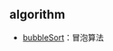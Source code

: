 ## algorithm
- [bubbleSort](https://github.com/sunxiaozhi/algorithm/blob/master/bubbleSort.php)：冒泡算法